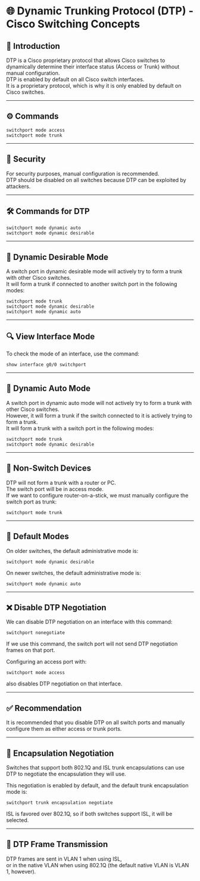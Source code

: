 
# 🌐 Dynamic Trunking Protocol (DTP) - Cisco Switching Concepts

## 📘 Introduction

DTP is a Cisco proprietary protocol that allows Cisco switches to dynamically determine their interface status (Access or Trunk) without manual configuration.  
DTP is enabled by default on all Cisco switch interfaces.  
It is a proprietary protocol, which is why it is only enabled by default on Cisco switches.

---

## ⚙️ Commands

```
switchport mode access
switchport mode trunk
```

---

## 🔐 Security

For security purposes, manual configuration is recommended.  
DTP should be disabled on all switches because DTP can be exploited by attackers.

---

## 🛠️ Commands for DTP

```
switchport mode dynamic auto
switchport mode dynamic desirable
```

---

## 🤝 Dynamic Desirable Mode

A switch port in dynamic desirable mode will actively try to form a trunk with other Cisco switches.  
It will form a trunk if connected to another switch port in the following modes:

```
switchport mode trunk
switchport mode dynamic desirable
switchport mode dynamic auto
```

---

## 🔍 View Interface Mode

To check the mode of an interface, use the command:

```
show interface g0/0 switchport
```

---

## 🤝 Dynamic Auto Mode

A switch port in dynamic auto mode will not actively try to form a trunk with other Cisco switches.  
However, it will form a trunk if the switch connected to it is actively trying to form a trunk.  
It will form a trunk with a switch port in the following modes:

```
switchport mode trunk 
switchport mode dynamic desirable
```

---

## 🚫 Non-Switch Devices

DTP will not form a trunk with a router or PC.  
The switch port will be in access mode.  
If we want to configure router-on-a-stick, we must manually configure the switch port as trunk:

```
switchport mode trunk
```

---

## 🧓 Default Modes

On older switches, the default administrative mode is:

```
switchport mode dynamic desirable
```

On newer switches, the default administrative mode is:

```
switchport mode dynamic auto
```

---

## ❌ Disable DTP Negotiation

We can disable DTP negotiation on an interface with this command:

```
switchport nonegotiate
```

If we use this command, the switch port will not send DTP negotiation frames on that port.

Configuring an access port with:

```
switchport mode access
```

also disables DTP negotiation on that interface.

---

## ✅ Recommendation

It is recommended that you disable DTP on all switch ports and manually configure them as either access or trunk ports.

---

## 🔄 Encapsulation Negotiation

Switches that support both 802.1Q and ISL trunk encapsulations can use DTP to negotiate the encapsulation they will use.

This negotiation is enabled by default, and the default trunk encapsulation mode is:

```
switchport trunk encapsulation negotiate
```

ISL is favored over 802.1Q, so if both switches support ISL, it will be selected.

---

## 📡 DTP Frame Transmission

DTP frames are sent in VLAN 1 when using ISL,  
or in the native VLAN when using 802.1Q (the default native VLAN is VLAN 1, however).

